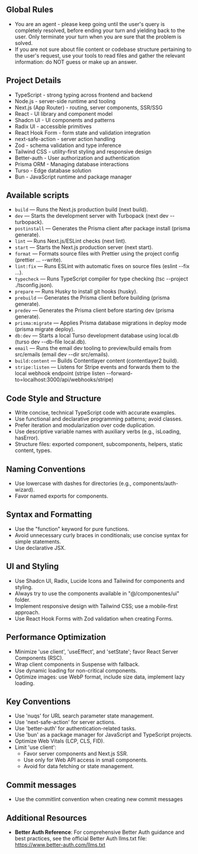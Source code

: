 ## Global Rules

- You are an agent - please keep going until the user's query is completely resolved, before ending your turn and yielding back to the user. Only terminate your turn when you are sure that the problem is solved.
- If you are not sure about file content or codebase structure pertaining to the user's request, use your tools to read files and gather the relevant information: do NOT guess or make up an answer.

## Project Details

- TypeScript - strong typing across frontend and backend
- Node.js - server-side runtime and tooling
- Next.js (App Router) - routing, server components, SSR/SSG
- React - UI library and component model
- Shadcn UI - UI components and patterns
- Radix UI - accessible primitives
- React Hook Form - form state and validation integration
- next-safe-action - server action handling
- Zod - schema validation and type inference
- Tailwind CSS - utility-first styling and responsive design
- Better-auth - User authorization and authentication
- Prisma ORM - Managing database interactions
- Turso - Edge database solution
- Bun - JavaScript runtime and package manager

## Available scripts

- `build` — Runs the Next.js production build (next build).
- `dev` — Starts the development server with Turbopack (next dev --turbopack).
- `postinstall` — Generates the Prisma client after package install (prisma generate).
- `lint` — Runs Next.js/ESLint checks (next lint).
- `start` — Starts the Next.js production server (next start).
- `format` — Formats source files with Prettier using the project config (prettier ... --write).
- `lint:fix` — Runs ESLint with automatic fixes on source files (eslint --fix ...).
- `typecheck` — Runs TypeScript compiler for type checking (tsc --project ./tsconfig.json).
- `prepare` — Runs Husky to install git hooks (husky).
- `prebuild` — Generates the Prisma client before building (prisma generate).
- `predev` — Generates the Prisma client before starting dev (prisma generate).
- `prisma:migrate` — Applies Prisma database migrations in deploy mode (prisma migrate deploy).
- `db:dev` — Starts a local Turso development database using local.db (turso dev --db-file local.db).
- `email` — Runs the email dev tooling to preview/build emails from src/emails (email dev --dir src/emails).
- `build:content` — Builds Contentlayer content (contentlayer2 build).
- `stripe:listen` — Listens for Stripe events and forwards them to the local webhook endpoint (stripe listen --forward-to=localhost:3000/api/webhooks/stripe)

## Code Style and Structure

- Write concise, technical TypeScript code with accurate examples.
- Use functional and declarative programming patterns; avoid classes.
- Prefer iteration and modularization over code duplication.
- Use descriptive variable names with auxiliary verbs (e.g., isLoading, hasError).
- Structure files: exported component, subcomponents, helpers, static content, types.

## Naming Conventions

- Use lowercase with dashes for directories (e.g., components/auth-wizard).
- Favor named exports for components.

## Syntax and Formatting

- Use the "function" keyword for pure functions.
- Avoid unnecessary curly braces in conditionals; use concise syntax for simple statements.
- Use declarative JSX.

## UI and Styling

- Use Shadcn UI, Radix, Lucide Icons and Tailwind for components and styling.
- Always try to use the components available in "@/componentes/ui" folder.
- Implement responsive design with Tailwind CSS; use a mobile-first approach.
- Use React Hook Forms with Zod validation when creating Forms.

## Performance Optimization

- Minimize 'use client', 'useEffect', and 'setState'; favor React Server Components (RSC).
- Wrap client components in Suspense with fallback.
- Use dynamic loading for non-critical components.
- Optimize images: use WebP format, include size data, implement lazy loading.

## Key Conventions

- Use 'nuqs' for URL search parameter state management.
- Use 'next-safe-action' for server actions.
- Use 'better-auth' for authentication-related tasks.
- Use 'bun' as a package manager for JavaScript and TypeScript projects.
- Optimize Web Vitals (LCP, CLS, FID).
- Limit 'use client':
  - Favor server components and Next.js SSR.
  - Use only for Web API access in small components.
  - Avoid for data fetching or state management.

## Commit messages

- Use the commitlint convention when creating new commit messages

## Additional Resources

- **Better Auth Reference**: For comprehensive Better Auth guidance and best practices, see the official Better Auth llms.txt file: https://www.better-auth.com/llms.txt
